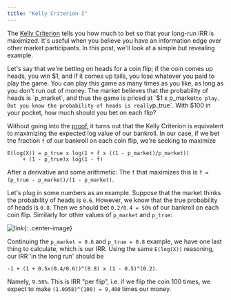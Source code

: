 ```yaml
---
title: "Kelly Criterion I"
---
```


The [Kelly Criterion](https://www.wikiwand.com/en/Kelly_criterion) tells you how much to bet so that your long-run IRR is maximized. It's useful when you believe you have an information edge over other market participants. In this post, we'll look at a simple but revealing example.

Let's say that we're betting on heads for a coin flip; if the coin comes up heads, you win $1, and if it comes up tails, you lose whatever you paid to play the game. You can play this game as many times as you like, as long as you don't run out of money. The market believes that the probability of heads is `p_market`, and thus the game is priced at `$1 x p_market` to play. But you know the probability of heads is really `p_true`. With $100 in your pocket, how much should you bet on each flip?

Without going into the [proof](http://www.herrold.com/brokerage/kelly.pdf), it turns out that the Kelly Criterion is equivalent to maximizing the expected log value of our bankroll. In our case, if we bet the fraction `f` of our bankroll on each coin flip, we're seeking to maximize

```
E(log(X)) = p_true x log(1 + f x ((1 - p_market)/p_market))
     + (1 - p_true)x log(1 - f)
```

After a derivative and some arithmetic: The `f` that maximizes this is `f = (p_true - p_market)/(1 - p_market)`.

Let's plug in some numbers as an example. Suppose that the market thinks the probability of heads is `0.6`. However, we know that the true probability of heads is `0.8`. Then we should bet `0.2/0.4 = 50%` of our bankroll on each coin flip. Similarly for other values of `p_market` and `p_true`:

![link](http://i.imgur.com/Ky9wItz.png){: .center-image}

Continuing the `p_market = 0.6` and `p_true = 0.8` example, we have one last thing to calculate, which is our IRR. Using the same `E(log(X))` reasoning, our IRR 'in the long run' should be

```
-1 + (1 + 0.5x(0.4/0.6))^(0.8) x (1 - 0.5)^(0.2).
```

Namely, `9.58%`. This is IRR "per flip", i.e. if we flip the coin 100 times, we expect to make `(1.0958)^(100) = 9,400` times our money.

